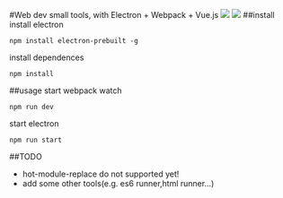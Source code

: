 #Web dev small tools, with Electron + Webpack + Vue.js
![](http://pan-github.oss-cn-beijing.aliyuncs.com/%E5%B1%8F%E5%B9%95%E5%BF%AB%E7%85%A7%202015-10-25%20%E4%B8%8B%E5%8D%884.58.56.png)
![](http://pan-github.oss-cn-beijing.aliyuncs.com/%E5%B1%8F%E5%B9%95%E5%BF%AB%E7%85%A7%202015-10-25%20%E4%B8%8B%E5%8D%884.59.01.png)
##install
install electron

```npm install electron-prebuilt -g```

install dependences

```npm install```

##usage
start webpack watch

```npm run dev```

start electron

```npm run start```

##TODO
* hot-module-replace do not supported yet!
* add some other tools(e.g. es6 runner,html runner...)
